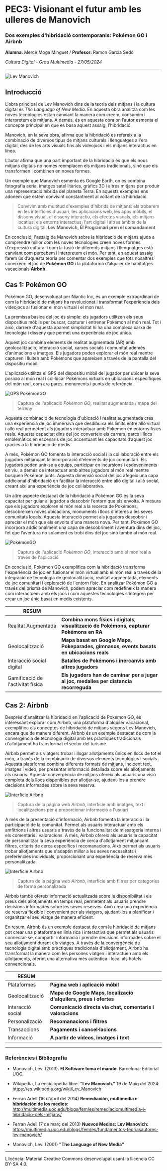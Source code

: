 # PEC3: Visionant el futur amb les ulleres de Manovich
### Dos exemples d'hibridació contemporanis: Pokémon GO i Airbnb

**Alumna:** Mercè Moga Minguet / **Profesor:** Ramon García Sedó

*Cultura Digital - Grau Multimedia - 27/05/2024*

___
![Lev Manovich](https://alchetron.com/cdn/lev-manovich-8d6f0602-616d-490b-9c8b-fb85ed03a2e-resize-750.jpg) 



## Introducció

L'obra principal de Lev Manovich dins de la teoria dels mitjans i la cultura digital és *The Language of New Media*. En aquesta obra analitza com les noves tecnologies estan canviant la manera com creem, consumim i interpretem els mitjans. A demés, és en aquesta obra on l’autor esmenta el concepte principal en que es basa aquest assaig, l’hibridació.

Manovich, en la seva obra, afirma que la hibridació es refereix a la combinació de diversos tipus de mitjans culturals i llenguatges a l'era digital, des de les arts visuals fins als videojocs i els mitjans interactius en línea. 

L’autor afirma que una part important de la hibridació és que els nous mitjans digitals no només reemplacen els mitjans tradicionals, sinó que els transformen i combinen en noves formes. 

Un exemple que Manovich esmenta és Google Earth, on es combina fotografia aèria, imatges satel·litàries, gràfics 3D i altres mitjans per produir una representació híbrida del planeta Terra. En aquests exemples ens adonem que estem convivint constantment al voltant de la hibridació.

>Convivim amb multitud d'exemples d'híbrids de mitjans: els trobarem en les interfícies d'usuari, les aplicacions web, les apps mòbils, el disseny visual,
>el disseny interactiu, els efectes visuals, els mitjans locatius, els entorns interactius, l'art digital i altres àmbits de la cultura digital. **Lev Manovich,
>El Programari pren el comandament**

En conclusió, l'assaig de Manovich sobre la hibridació de mitjans ajuda a comprendre millor com les noves tecnologies creen noves formes d'expressió cultural i com la fusió de diferents mitjans i llenguatges està canviant com percebem i interpretem el món. Per tant, en aquest assaig farem ús d’aquesta teoría per comentar dos exemples que tots nosaltres coneixem: el joc de **Pokémon GO** i la plataforma d’alquiler de habitatges vacacionals **Airbnb**.


## Cas 1: Pokémon GO

Pokémon GO, desenvolupat per Niantic Inc, és un exemple extraordinari de com la hibridació de mitjans ha revolucionat i transformat l'experiència dels videojocs al fusionar el mon virtual i el mon real. 

La premissa bàsica del joc és simple: els jugadors utilitzen els seus dispositius mòbils per buscar, capturar i entrenar Pokémon al món real. Tot i això, darrere d'aquesta aparent simplicitat hi ha una complexa xarxa de tecnologia i disseny que permet una experiència de joc única.

Aquest joc combina elements de realitat augmentada (AR) amb geolocalització, interacció social, xarxes socials i comunitat ademés d’animacions e imatges. Els jugadors poden explorar el món real mentre capturen i lluiten amb Pokémons que apareixen a través de la pantalla del dispositiu mòbil. 

L'aplicació utilitza el GPS del dispositiu mòbil del jugador per ubicar la seva posició al món real i col·locar Pokémons virtuals en ubicacions específiques del món real, com ara parcs, monuments i punts de referència. 

![GPS PokémonGO](https://th.bing.com/th/id/R.15386d964717693917361dc0d848665c?rik=1ynk24TaVuaQYg&riu=http%3a%2f%2ftechguide.com.au%2fwp-content%2fuploads%2f2016%2f07%2fpokemongo3.jpg&ehk=bXepqdry7TKFpmifAHr7y%2fkpu0fYsZjsay%2bwBS2xyR4%3d&risl=&pid=ImgRaw&r=0) 
>Captura de l'aplicació *Pokémon GO*, realitat augmentada / mapa del terreny

Aquesta combinació de tecnologia d'ubicació i realitat augmentada crea una experiència de joc immersiva que desdibuixa els límits entre allò virtual i allò real permetent als jugadors interactuar amb Pokémon en entorns físics reals. Aquesta capacitat dins del joc converteix els carrers, parcs i llocs emblemàtics en escenaris de joc accentuant les capacitats d’aquest joc gracies a la hibridació de medis.

A més, Pokémon GO fomenta la interacció social i la col·laboració entre els jugadors mitjançant la incorporació d'elements de joc comunitari. Els jugadors poden unir-se a equips, participar en incursions i esdeveniments en viu, a demés de interactuar amb altres jugadors al món real mentre busquen Pokémon junts. Aquesta dimensió social del joc afegeix una capa addicional d'hibridació en facilitar la interacció entre allò digital i allò social, creant així una experiència de joc col·laborativa.

Un altre aspecte destacat de la hibridació a Pokémon GO és la seva capacitat per guiar al jugador a descobrir l’entorn que els envolta. A mesura que els jugadors exploren el món real a la recerca de Pokémons, descobreixen noves ubicacions, monuments i llocs d'interès a les seves comunitats locals. Aquesta interacció permet als jugadors descobrir i apreciar el món que els envolta d'una manera nova. Per tant, Pokémon GO incorpora addicionalment una capa de descobriment i aventura dins del joc, fet que l’aventura no solament es trobi dins del joc sinó també al món real.

![PokémonGO](https://ichef.bbci.co.uk/news/624/cpsprodpb/14AE3/production/_92070748_istock_101066093_large.jpg)
>Captura de l'aplicació *Pokémon GO*, interacció amb el mon real a través de l'aplicació

En conclusió, Pokémon GO exemplifica com la hibridació transforma l'experiència de joc en fusionar el món virtual amb el món real a través de la integració de tecnologia de geolocalització, realitat augmentada, elements de joc comunitari i exploració de l'entorn físic. 
En analitzar Pokémon GO a través del prisma de Manovich, podem apreciar com redefineix la manera com interactuem amb els jocs i com aquestes tecnologies s'integren per crear un joc únic basat en medis existents. 

| RESUM  |   |
| -- | -- |
| Realitat Augmentada | **Combina mons físics i digitals, visualització de Pokémons, capturar Pokémons en RA** |
| Geolocalització | **Mapa basat en Google Maps, Pokeparades, gimnasos, events basats en ubicacions reals** |
| Interacció social digital | **Batalles de Pokémons i inercanvis amb altres jugadors** |
| Gamificació de l'activitat física | **Els jugadors han de caminar per a jugar al joc, medalles per distancia recorreguda** |

## Cas 2: Airbnb

Després d'analitzar la hibridació en l'aplicació de Pokémon GO, és interessant explorar com Airbnb, una plataforma d'alquiler vacacional, exemplifica els conceptes de hibridació de mitjans segons Lev Manovich, encara que de manera diferent. Airbnb és un exemple destacat de com la convergència de tecnologia digital amb les pràctiques tradicionals d'allotjament ha transformat el sector del turisme.

Airbnb permet als viatgers trobar i llogar allotjaments únics en llocs de tot el món, a través de la combinació de diversos elements tecnològics i socials. Aquesta plataforma combina diferents formats de mitjans, incloent text, imatges i vídeo, per presentar informació detallada sobre els allotjaments als usuaris. Aquesta convergència de mitjans ofereix als usuaris una visió completa dels llocs disponibles per allotjar-se, ajudant-los a prendre decisions informades sobre la seva reserva.

![Interfície Airbnb](https://2.bp.blogspot.com/-P7NWVPsPBOY/Vt3dW8A4vlI/AAAAAAAAAP0/obOEpiuxoZs/s1600/airbnb-bad.png)
>Captura de la página web *Airbnb*, interfície amb imatges, text i localitzacions per a proporcionar informació a l'usuari
>
A més de la presentació d'informació, Airbnb fomenta la interacció i la participació de la comunitat. Permet als usuaris interactuar amb els amfitrions i altres usuaris a través de la funcionalitat de missatgeria interna i els comentaris i valoracions. 
A més, Airbnb ofereix als usuaris la capacitat de personalitzar la seva experiència de cerca d'allotjament mitjançant filtres, criteris de cerca específics i recomanacions. Això permet als usuaris trobar allotjaments que s'adaptin millor a les seves necessitats i preferències individuals, proporcionant una experiència de reserva més personalitzada. 

![Interfície Airbnb](https://lh7-us.googleusercontent.com/zdS9h7FrQ-O1I9nKGgwGQJS_XGUlyN4OC0FeN3RYdBvRliuJoxxG8iwdDz0v4yD7WOOZEg84cefP7McdAUOWiv45KJfgwSWPt6x-DLxPmHtJwOmaEinLWTa_YT9OZKqkvz_7UoYeRUQ8umVxKqeeRNk)
>Captura de la página web *Airbnb*, interfície amb filtres per categories de forma personalizada

Airbnb també ofereix informació actualitzada sobre la disponibilitat i els preus dels allotjaments en temps real, permetent als usuaris prendre decisions informades sobre les seves reserves. Això crea una experiència de reserva flexible i convenient per als viatgers, ajudant-los a planificar i organitzar el seu viatge de manera eficient.

En resum, Airbnb és un exemple destacat de com la hibridació de mitjans pot crear una plataforma en línia rica i interactiva que permet als usuaris connectar-se, compartir informació i prendre decisions informades sobre el seu allotjament durant els viatges. A través de la convergència de tecnologia digital amb pràctiques tradicionals d'allotjament, Airbnb ha transformat la manera com les persones viatgen i interactuen amb els allotjaments, oferint una alternativa més autèntica i local als hotels convencionals.

| RESUM  |   |
| -- | -- |
| Plataformes | **Página web i aplicació móbil** |
| Geolocalització | **Mapa de Google Maps, localizació d'alquilers, preus i ofertes** |
| Interacció social | **Comunicació directa via chat, comentaris i valoracions** |
| Personalizació | **Recomanacions i filtres** |
| Transaccions | **Pagaments i cancel·lacions** |
| Informació | **A partir de vídeos, imatges i text** |
___

### Referències i Bibliografia

-   Manovich, Lev. (2013).  **El Software toma el mando**. Barcelona: Editorial UOC.

- Wikipedia, La enciclopedia libre.  **“Lev Manovich.”**  19 de Maig del 2024: https://es.wikipedia.org/wiki/Lev_Manovich
  
- Ferran Adell (16 d'abril del 2014) **Remediación, multimedia e hibridación de los medios:** 
http://multimedia.uoc.edu/blogs/fem/es/remediaciomultimedia-i-hibridacio-dels-mitjans/

- Ferran Adell (7 de març del 2013) **Nuevos Medios: Lev Manovich:** https://multimedia.uoc.edu/blogs/fem/es/fundamentos-teoriasautores-lev-manovich/
- Manovich, Lev. (2001) **"The Language of New Media"**

----

Llicència: Material Creative Commons desenvolupat usant la llicencia CC BY-SA 4.0.
